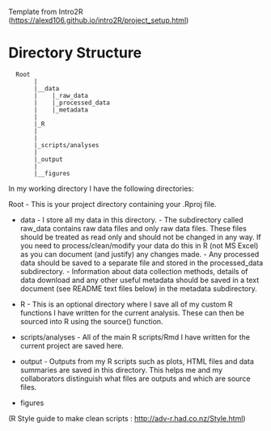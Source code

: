 Template from Intro2R (https://alexd106.github.io/intro2R/project_setup.html)

# Directory Structure
      Root 
           |
           |__data
           |    |_raw_data
           |    |_processed_data
           |    |_metadata
           |
           |_R
           |
           |
           |_scripts/analyses
           |
           |_output
           |
           |__figures

In my working directory I have the following directories:

Root - This is your project directory containing your .Rproj file.
  - data - I store all my data in this directory.
        - The subdirectory called raw_data contains raw data files and only raw data files. These files should be treated as read only and should not be changed in any way. If you need to process/clean/modify your data do this in R (not MS Excel) as you can document (and justify) any changes made.
        - Any processed data should be saved to a separate file and stored in the processed_data subdirectory.
        - Information about data collection methods, details of data download and any other useful metadata should be saved in a text document (see README text files below) in the metadata subdirectory.

- R - This is an optional directory where I save all of my custom R functions I have written for the current analysis. These can then be sourced into R using the source() function.

- scripts/analyses - All of the main R scripts/Rmd I have written for the current project are saved here.

- output - Outputs from my R scripts such as plots, HTML files and data summaries are saved in this directory. This helps me and my collaborators distinguish what files are outputs and which are source files.
- figures 


(R Style guide to make clean scripts : http://adv-r.had.co.nz/Style.html)

